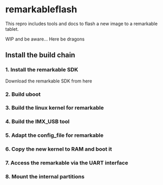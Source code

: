 # remarkableflash

This repro includes tools and docs to flash a new image to a remarkable tablet.

WIP and be aware... Here be dragons
## Install the build chain
### 1. Install the remarkable SDK
Download the remarkable SDK from here

### 2. Build uboot

### 3. Build the linux kernel for remarkable

### 4. Build the IMX_USB tool

### 5. Adapt the config_file for remarkable

### 6. Copy the new kernel to RAM and boot it

### 7. Access the remarkable via the UART interface

### 8. Mount the internal partitions
